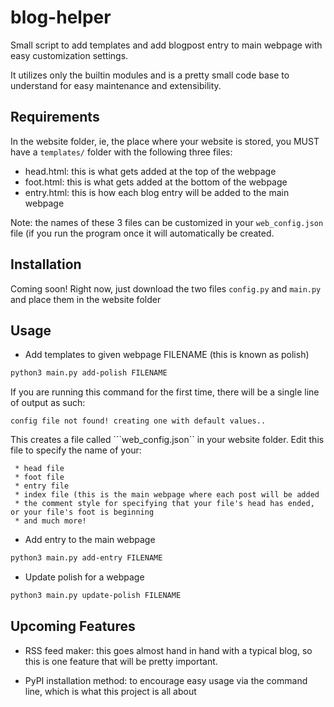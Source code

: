 # blog-helper
Small script to add templates and add blogpost entry to main webpage with easy customization settings. 

It utilizes only the builtin modules and is a pretty small code base to understand for easy maintenance and extensibility. 

## Requirements
In the website folder, ie, the place where your website is stored, you MUST have a ```templates/``` folder with the following three files:
- head.html: this is what gets added at the top of the webpage
- foot.html: this is what gets added at the bottom of the webpage
- entry.html: this is how each blog entry will be added to the main webpage

Note: the names of these 3 files can be customized in your ```web_config.json``` file (if you run the program once it will automatically be created.

## Installation

Coming soon! Right now, just download the two files ```config.py``` and ```main.py``` and place them in the website folder

## Usage

- Add templates to given webpage FILENAME (this is known as polish)

```bash
python3 main.py add-polish FILENAME
```

If you are running this command for the first time, there will be a single line of output as such: 

```config file not found! creating one with default values..```

This creates a file called ```web_config.json`` in your website folder. Edit this file to specify the name of your:

     * head file
     * foot file
     * entry file
     * index file (this is the main webpage where each post will be added
     * the comment style for specifying that your file's head has ended, or your file's foot is beginning
     * and much more!

- Add entry to the main webpage

```bash
python3 main.py add-entry FILENAME
```

- Update polish for a webpage

```bash
python3 main.py update-polish FILENAME
```

## Upcoming Features

- RSS feed maker: this goes almost hand in hand with a typical blog, so this is one feature that will be pretty important.

- PyPI installation method: to encourage easy usage via the command line, which is what this project is all about
